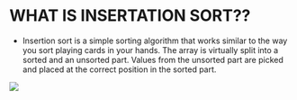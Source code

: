 # WHAT IS INSERTATION SORT??
- Insertion sort is a simple sorting algorithm that works similar to the way you sort playing cards in your hands. The array is virtually split into a sorted and an unsorted part. Values from the unsorted part are picked and placed at the correct position in the sorted part.

<img src = 'https://media.geeksforgeeks.org/wp-content/uploads/insertionsort.png'/>